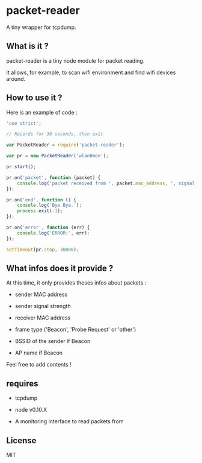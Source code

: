 # packet-reader

A tiny wrapper for tcpdump.


## What is it ?

packet-reader is a tiny node module for packet reading.

It allows, for example, to scan wifi environment and find wifi devices around.


## How to use it ?

Here is an example of code :

```js
'use strict';

// Records for 30 seconds, then exit

var PacketReader = require('packet-reader');

var pr = new PacketReader('wlan0mon');

pr.start();

pr.on('packet', function (packet) {
    console.log('packet received from ', packet.mac_address, ', signal_strength :', packet.signal_strength, 'type :', packet.type);
});

pr.on('end', function () {
    console.log('Bye Bye.');
    process.exit(-1);
});

pr.on('error', function (err) {
    console.log('ERROR:', err);
});

setTimeout(pr.stop, 30000);
```

## What infos does it provide ?

At this time, it only provides theses infos about packets :

* sender MAC address

* sender signal strength

* receiver MAC address

* frame type ('Beacon', 'Probe Request' or 'other')

* BSSID of the sender if Beacon

* AP name if Beacon

Feel free to add contents !


## requires

* tcpdump

* node v0.10.X

* A monitoring interface to read packets from


## License

MIT